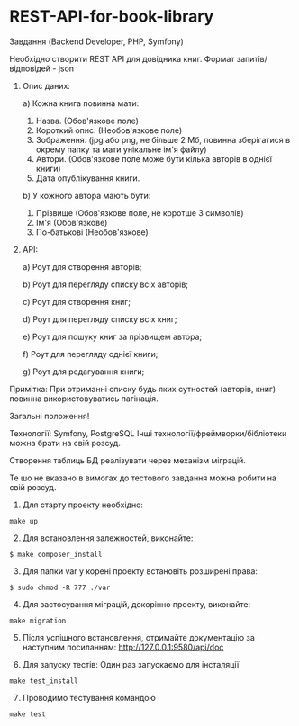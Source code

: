 # REST-API-for-book-library

Завдання (Backend Developer, PHP, Symfony)

Необхідно створити REST API для довідника книг.
Формат запитів/відповідей - json
1. Опис даних:

   a) Кожна книга повинна мати:
   1. Назва. (Обов'язкове поле)
   2. Короткий опис. (Необов'язкове поле)
   3. Зображення. (jpg або png, не більше 2 Мб, повинна зберігатися в окрему
      папку та мати унікальне ім'я файлу)
   4. Автори. (Обов'язкове поле може бути кілька авторів в однієї книги)
   5. Дата опублікування книги.
   
   b) У кожного автора мають бути:
   1. Прізвище (Обов'язкове поле, не коротше 3 символів)
   2. Ім'я (Обов'язкове)
   3. По-батькові (Необов'язкове)

2. API:

      a) Роут для створення авторів;

      b) Роут для перегляду списку всіх авторів;

      c) Роут для створення книг;

      d) Роут для перегляду списку всіх книг;

      e) Роут для пошуку книг за прізвищем автора;

      f) Роут для перегляду однієї книги;

      g) Роут для редагування книги;

Примітка: При отриманні списку будь яких сутностей (авторів, книг) повинна використовуватись пагінація.

Загальні положення!


Технології:
Symfony, PostgreSQL
Інші технології/фреймворки/бібліотеки можна брати на свій розсуд.

Створення таблиць БД реалізувати через механізм міграцій.

Те шо не вказано в вимогах до тестового завдання можна робити на свій розсуд.

1. Для старту проекту необхідно:
```shell
make up
```

2. Для встановлення залежностей, виконайте:
```shell
$ make composer_install
```

3. Для папки var у корені проекту встановіть розширені права:
```shell
$ sudo chmod -R 777 ./var
```

4. Для застосування міграцій, докорінно проекту, виконайте:
```shell
make migration
```

5. Після успішного встановлення, отримайте документацію за наступним посиланням:
   http://127.0.0.1:9580/api/doc

6. Для запуску тестів:
   Один раз запускаємо для інсталяції
```shell
make test_install
```

7. Проводимо тестування командою
```shell
make test
```
